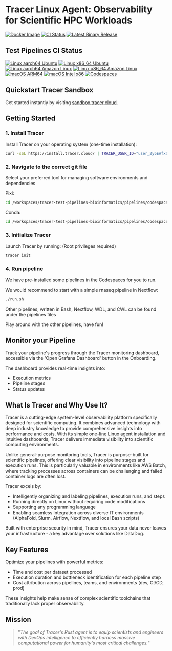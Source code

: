 # Tracer Linux Agent: Observability for Scientific HPC Workloads

[![Docker Image](https://img.shields.io/docker/pulls/tracercloud/tracer?logo=docker&logoColor=white)](https://hub.docker.com/r/tracercloud/tracer) [![CI Status](https://img.shields.io/github/actions/workflow/status/Tracer-Cloud/tracer-test-pipelines-bioinformatics/docker-build-push.yml?branch=main&label=docker-build&logo=docker)](https://github.com/Tracer-Cloud/tracer-test-pipelines-bioinformatics/actions/workflows/docker-build-push.yml) [![Latest Binary Release](https://img.shields.io/github/v/release/Tracer-Cloud/tracer-client?logo=github&logoColor=white)](https://github.com/Tracer-Cloud/tracer-client/releases)

## Test Pipelines CI Status

[![Linux aarch64 Ubuntu](https://img.shields.io/github/actions/workflow/status/Tracer-Cloud/tracer-test-pipelines-bioinformatics/linux-aarch64-ubuntu.yml?branch=main&label=linux-aarch64-ubuntu&logo=linux)](https://github.com/Tracer-Cloud/tracer-test-pipelines-bioinformatics/actions/workflows/linux-aarch64-ubuntu.yml) [![Linux x86_64 Ubuntu](https://img.shields.io/github/actions/workflow/status/Tracer-Cloud/tracer-test-pipelines-bioinformatics/linux-x86_64-ubuntu.yml?branch=main&label=linux-x86_64-ubuntu&logo=linux)](https://github.com/Tracer-Cloud/tracer-test-pipelines-bioinformatics/actions/workflows/linux-x86_64-ubuntu.yml) [![Linux aarch64 Amazon Linux](https://img.shields.io/github/actions/workflow/status/Tracer-Cloud/tracer-test-pipelines-bioinformatics/linux-aarch64-amazon-lin.yml?branch=main&label=linux-aarch64-amazon&logo=linux)](https://github.com/Tracer-Cloud/tracer-test-pipelines-bioinformatics/actions/workflows/linux-aarch64-amazon-lin.yml) [![Linux x86_64 Amazon Linux](https://img.shields.io/github/actions/workflow/status/Tracer-Cloud/tracer-test-pipelines-bioinformatics/linux-x86-amazon-lin.yml?branch=main&label=linux-x86_64-amazon&logo=linux)](https://github.com/Tracer-Cloud/tracer-test-pipelines-bioinformatics/actions/workflows/linux-x86-amazon-lin.yml) [![macOS ARM64](https://img.shields.io/github/actions/workflow/status/Tracer-Cloud/tracer-test-pipelines-bioinformatics/macos-arm64.yml?branch=main&label=macos-arm64&logo=apple)](https://github.com/Tracer-Cloud/tracer-test-pipelines-bioinformatics/actions/workflows/macos-arm64.yml) [![macOS Intel x86](https://img.shields.io/github/actions/workflow/status/Tracer-Cloud/tracer-test-pipelines-bioinformatics/macos-intel-x86.yml?branch=main&label=macos-intel-x86&logo=apple)](https://github.com/Tracer-Cloud/tracer-test-pipelines-bioinformatics/actions/workflows/macos-intel-x86.yml) [![Codespaces](https://img.shields.io/github/actions/workflow/status/Tracer-Cloud/tracer-test-pipelines-bioinformatics/codespaces.yml?branch=main&label=codespaces&logo=github)](https://github.com/Tracer-Cloud/tracer-test-pipelines-bioinformatics/actions/workflows/codespaces.yml)

## Quickstart Tracer Sandbox

Get started instantly by visiting [sandbox.tracer.cloud](https://sandbox.tracer.cloud/).

## Getting Started

### 1. Install Tracer

Install Tracer on your operating system (one-time installation):

```bash
curl -sSL https://install.tracer.cloud/ | TRACER_USER_ID="user_2y6EAfxS4kv5mMtFKNrxRm2ZFf5" bash -s && source ~/.bashrc && source ~/.zshrc
```

### 2. Navigate to the correct git file

Select your preferred tool for managing software environments and dependencies


Pixi: 
```bash
cd /workspaces/tracer-test-pipelines-bioinformatics/pipelines/codespaces/nextflow-pixi
```

Conda:
```bash
cd /workspaces/tracer-test-pipelines-bioinformatics/pipelines/codespaces/nextflow-conda
```

### 3. Initialize Tracer

Launch Tracer by running: (Root privileges required)

```bash
tracer init
```

### 4. Run pipeline
We have pre-installed some pipelines in the Codespaces for you to run.

We would recommend to start with a simple rnaseq pipeline in Nextflow:
```bash
./run.sh
```
Other pipelines, written in Bash, Nextflow, WDL, and CWL can be found under the pipelines files

Play around with the other pipelines, have fun!


## Monitor your Pipeline

Track your pipeline's progress through the Tracer monitoring dashboard, accessible via the 'Open Grafana Dashboard' button in the Onboarding.

The dashboard provides real-time insights into:

- Execution metrics
- Pipeline stages
- Status updates

## What Is Tracer and Why Use It?

Tracer is a cutting-edge system-level observability platform specifically designed for scientific computing. It combines advanced technology with deep industry knowledge to provide comprehensive insights into performance and costs. With its simple one-line Linux agent installation and intuitive dashboards, Tracer delivers immediate visibility into scientific computing environments.

Unlike general-purpose monitoring tools, Tracer is purpose-built for scientific pipelines, offering clear visibility into pipeline stages and execution runs. This is particularly valuable in environments like AWS Batch, where tracking processes across containers can be challenging and failed container logs are often lost.

Tracer excels by:

- Intelligently organizing and labeling pipelines, execution runs, and steps
- Running directly on Linux without requiring code modifications
- Supporting any programming language
- Enabling seamless integration across diverse IT environments (AlphaFold, Slurm, Airflow, Nextflow, and local Bash scripts)

Built with enterprise security in mind, Tracer ensures your data never leaves your infrastructure - a key advantage over solutions like DataDog.

## Key Features

Optimize your pipelines with powerful metrics:

- Time and cost per dataset processed
- Execution duration and bottleneck identification for each pipeline step
- Cost attribution across pipelines, teams, and environments (dev, CI/CD, prod)

These insights help make sense of complex scientific toolchains that traditionally lack proper observability.

## Mission

> "_The goal of Tracer's Rust agent is to equip scientists and engineers with DevOps intelligence to efficiently harness massive computational power for humanity's most critical challenges._"
